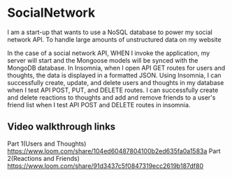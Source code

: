 # SocialNetwork

I am a start-up that wants to use a NoSQL database to power my social network API. To handle large amounts of unstructured data on my website


In the case of a social network API, WHEN I invoke the application, my server will start and the Mongoose models will be synced with the MongoDB database. In Insomnia, when I open API GET routes for users and thoughts, the data is displayed in a formatted JSON. Using Insomnia, I can successfully create, update, and delete users and thoughts in my database when I test API POST, PUT, and DELETE routes. I can successfully create and delete reactions to thoughts and add and remove friends to a user's friend list when I test API POST and DELETE routes in insomnia.


## Video walkthrough links
Part 1(Users and Thoughts) https://www.loom.com/share/104ed60487804100b2ed635fa0a1583a
Part 2(Reactions and Friends) https://www.loom.com/share/91d3437c5f0847319ecc2619b187df80